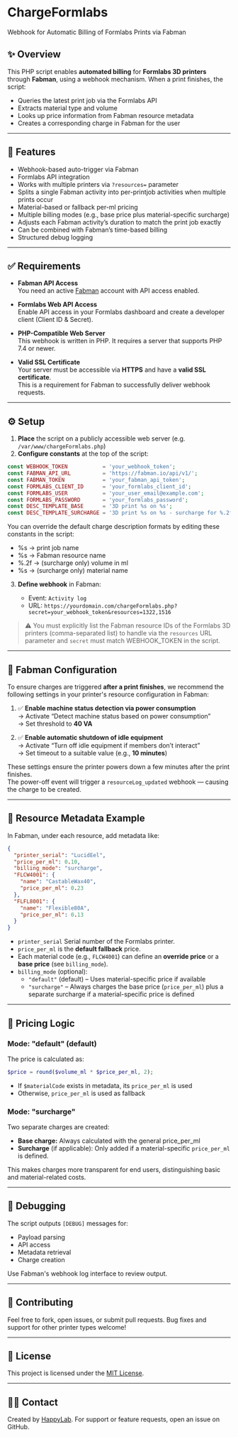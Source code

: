 # ChargeFormlabs

Webhook for Automatic Billing of Formlabs Prints via Fabman

## ✨ Overview

This PHP script enables **automated billing** for **Formlabs 3D printers** through **Fabman**, using a webhook mechanism. When a print finishes, the script:

* Queries the latest print job via the Formlabs API
* Extracts material type and volume
* Looks up price information from Fabman resource metadata
* Creates a corresponding charge in Fabman for the user

---

## 🔧 Features

* Webhook-based auto-trigger via Fabman
* Formlabs API integration
* Works with multiple printers via `?resources=` parameter
* Splits a single Fabman activity into per-printjob activities when multiple prints occur
* Material-based or fallback per-ml pricing
* Multiple billing modes (e.g., base price plus material-specific surcharge)
* Adjusts each Fabman activity’s duration to match the print job exactly
* Can be combined with Fabman’s time-based billing
* Structured debug logging

---

## ✅ Requirements

- **Fabman API Access**  
  You need an active [Fabman](https://fabman.io/) account with API access enabled.

- **Formlabs Web API Access**  
  Enable API access in your Formlabs dashboard and create a developer client (Client ID & Secret).

- **PHP-Compatible Web Server**  
  This webhook is written in PHP. It requires a server that supports PHP 7.4 or newer.

- **Valid SSL Certificate**  
  Your server must be accessible via **HTTPS** and have a **valid SSL certificate**.  
  This is a requirement for Fabman to successfully deliver webhook requests.

---

## ⚙️ Setup

1. **Place** the script on a publicly accessible web server (e.g. `/var/www/chargeFormlabs.php`)
2. **Configure constants** at the top of the script:

```php
const WEBHOOK_TOKEN           = 'your_webhook_token';
const FABMAN_API_URL          = 'https://fabman.io/api/v1/';
const FABMAN_TOKEN            = 'your_fabman_api_token';
const FORMLABS_CLIENT_ID      = 'your_formlabs_client_id';
const FORMLABS_USER           = 'your_user_email@example.com';
const FORMLABS_PASSWORD       = 'your_formlabs_password';
const DESC_TEMPLATE_BASE      = '3D print %s on %s';
const DESC_TEMPLATE_SURCHARGE = '3D print %s on %s - surcharge for %.2f ml %s';
```

You can override the default charge description formats by editing these constants in the script:
  * %s → print job name
  * %s → Fabman resource name
  * %.2f → (surcharge only) volume in ml
  * %s → (surcharge only) material name

3. **Define webhook** in Fabman:

   * Event: `Activity log`
   * URL: `https://yourdomain.com/chargeFormlabs.php?secret=your_webhook_token&resources=1322,1516`

> ⚠️ You must explicitly list the Fabman resource IDs of the Formlabs 3D printers (comma-separated list) to handle via the `resources` URL parameter and `secret` must match WEBHOOK_TOKEN in the script.

---

## 🔌 Fabman Configuration

To ensure charges are triggered **after a print finishes**, we recommend the following settings in your printer's resource configuration in Fabman:

1. ✅ **Enable machine status detection via power consumption**  
   → Activate “Detect machine status based on power consumption”  
   → Set threshold to **40 VA**

2. ✅ **Enable automatic shutdown of idle equipment**  
   → Activate “Turn off idle equipment if members don’t interact”  
   → Set timeout to a suitable value (e.g., **10 minutes**)

These settings ensure the printer powers down a few minutes after the print finishes.  
The power-off event will trigger a `resourceLog_updated` webhook — causing the charge to be created.

---

## 💼 Resource Metadata Example

In Fabman, under each resource, add metadata like:

```json
{
  "printer_serial": "LucidEel",
  "price_per_ml": 0.10,
  "billing_mode": "surcharge",
  "FLCW4001": {
    "name": "CastableWax40",
    "price_per_ml": 0.23
  },
  "FLFL8001": {
    "name": "Flexible80A",
    "price_per_ml": 0.13
  }
}

```

* `printer_serial` Serial number of the Formlabs printer.
* `price_per_ml` is the **default fallback** price.
* Each material code (e.g., `FLCW4001`) can define an **override price** or a **base price** (see `billing_mode`).
* `billing_mode` (optional):
  * `"default"` (default) – Uses material-specific price if available
  * `"surcharge"` – Always charges the base price (`price_per_ml`) plus a separate surcharge if a material-specific price is defined

---

## 🔢 Pricing Logic

### Mode: "default" (default)

The price is calculated as:

```php
$price = round($volume_ml * $price_per_ml, 2);
```

* If `$materialCode` exists in metadata, its `price_per_ml` is used
* Otherwise, `price_per_ml` is used as fallback

### Mode: "surcharge"

Two separate charges are created:

* **Base charge:** Always calculated with the general price_per_ml
* **Surcharge** (if applicable): Only added if a material-specific `price_per_ml` is defined.

This makes charges more transparent for end users, distinguishing basic and material-related costs.

---

## 🧰 Debugging

The script outputs `[DEBUG]` messages for:

* Payload parsing
* API access
* Metadata retrieval
* Charge creation

Use Fabman's webhook log interface to review output.

---

## 🔗 Contributing

Feel free to fork, open issues, or submit pull requests. Bug fixes and support for other printer types welcome!

---

## 📄 License

This project is licensed under the [MIT License](LICENSE).

---

## 🙋‍♂️ Contact

Created by [HappyLab](https://happylab.at). For support or feature requests, open an issue on GitHub.
